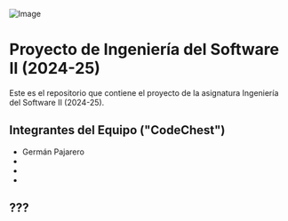 ![Image](https://www.uclm.es/images/logos/Logo_uclm.png)

# Proyecto de Ingeniería del Software II (2024-25)

Este es el repositorio que contiene el proyecto de la asignatura Ingeniería del Software II (2024-25).

## Integrantes del Equipo ("CodeChest")

- Germán Pajarero
- 
- 
- 

## ???
